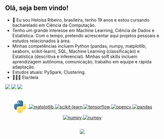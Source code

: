 ## Olá, seja bem vindo!

- 🌱 Eu sou Heloísa Ribeiro, brasileira, tenho 19 anos e estou cursando bacharelado em Ciência da Computação.
- Tenho um grande interesse em Machine Learning, Ciência de Dados e Estatística. Com o tempo, pretendo acrescentar aqui projetos pessoais e estudos relacionados à área.
- Minhas competências incluem Python (pandas, numpy, matplotlib, seaborn, scikit-learn), SQL, Machine Learning (classificação) e Estatística (descritiva e inferencial). Minhas soft skills incluem aprendizagem autônoma, comunicação, trabalho em equipe e rápida adaptação.
- Estudos atuais: PySpark, Clustering.
- 🙋🏻‍♀️ Ela/dela

<div>
  <a href="https://www.instagram.com/heloribes/" target="_blank"><img src="https://img.shields.io/badge/-Instagram-%23E4405F?style=for-the-badge&logo=instagram&logoColor=white" target="_blank"></a>
  <a href = "mailto:hribes.silva@gmail.com"><img src="https://img.shields.io/badge/-Gmail-%23333?style=for-the-badge&logo=gmail&logoColor=white" target="_blank"></a>
  <a href="https://www.linkedin.com/in/heloisaribesilva/" target="_blank"><img src="https://img.shields.io/badge/-LinkedIn-%230077B5?style=for-the-badge&logo=linkedin&logoColor=white" target="_blank">
</div>

##
<p align="center"> 
        <a href="https://www.python.org" target="_blank"> 
                <img align="center" src="https://raw.githubusercontent.com/devicons/devicon/master/icons/python/python-original.svg" alt="python" width="50" height="50" />
        </a>
        <a href="https://matplotlib.org/" target="_blank">
                <img align="center" src="https://upload.wikimedia.org/wikipedia/commons/8/84/Matplotlib_icon.svg" alt="matplotlib" width="50" height="50"/> 
        </a>
        <a href="https://scikit-learn.org/" target="_blank">
                <img align="center" src="https://upload.wikimedia.org/wikipedia/commons/0/05/Scikit_learn_logo_small.svg" alt="scikit-learn" width="50" height="50"/>
        </a> 
        <a href="https://www.tensorflow.org/" target="_blank">
                <img align="center" src="https://upload.wikimedia.org/wikipedia/commons/2/2d/Tensorflow_logo.svg" alt="tensorflow" width="50" height="50" />
        </a> 
        <a href="https://opencv.org/" target="_blank"> 
                <img align="center" src="https://upload.wikimedia.org/wikipedia/commons/3/32/OpenCV_Logo_with_text_svg_version.svg" alt="opencv" width="50" height="50" /> 
        </a>
        <a href="https://pandas.pydata.org/" target="_blank">
                <img align="center" src="https://pandas.pydata.org/static/img/favicon_white.ico" alt="pandas" width="50" height="50" /> 
        </a>
        <a href="https://numpy.org/" target="_blank">
                <img align="center" src="https://media.licdn.com/dms/image/D5612AQFSTglfKdI9eg/article-cover_image-shrink_720_1280/0/1708971797430?e=2147483647&v=beta&t=XbyPHd8bw5PLrsaTaad1Sish6jhLezkkp1u52KEpExg" alt="numpy" width="50" height="50" />
        </a>
        <a href="https://seaborn.pydata.org/" target="_blank">
                <img align="center" src="https://seaborn.pydata.org/_images/logo-mark-lightbg.svg" alt="numpy" width="50" height="50" />
        </a>




</p>


##
<div>
 <a https://github-readme-stats.vercel.app/api?username=hribes&theme=dark&hide_border=false&include_all_commits=true&count_private=true></a>
</div>

<div align="center">
<img 
    height="150"
    src="https://github-readme-stats.vercel.app/api/top-langs/?username=hribes&layout=compact&hide_border=true&theme=darcula&langs_count=6&hide=jupyter%20notebook,tex,css,php"
  />
</div>
